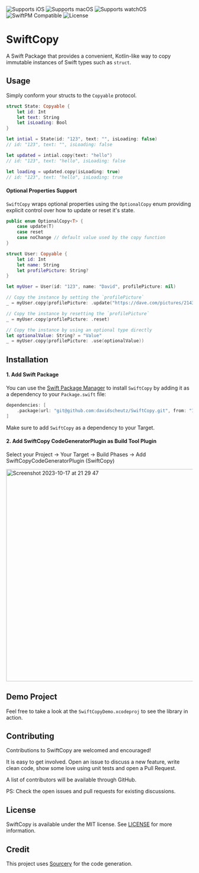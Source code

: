 ![Supports iOS](https://img.shields.io/badge/iOS-Supported-blue.svg)
![Supports macOS](https://img.shields.io/badge/macOS-Supported-blue.svg)
![Supports watchOS](https://img.shields.io/badge/watchOS-Supported-blue.svg)
![SwiftPM Compatible](https://img.shields.io/badge/SwiftPM-Compatible-brightgreen.svg)
![License](https://img.shields.io/badge/license-MIT-green)

# SwiftCopy

A Swift Package that provides a convenient, Kotlin-like way to copy immutable instances of Swift types such as `struct`.

## Usage

Simply conform your structs to the `Copyable` protocol.
 
```swift
struct State: Copyable {
    let id: Int
    let text: String
    let isLoading: Bool
}

let intial = State(id: "123", text: "", isLoading: false)
// id: "123", text: "", isLoading: false

let updated = intial.copy(text: "hello")
// id: "123", text: "hello", isLoading: false 

let loading = updated.copy(isLoading: true)
// id: "123", text: "hello", isLoading: true
```

#### Optional Properties Support

`SwiftCopy` wraps optional properties using the `OptionalCopy` enum providing explicit control over how to update or reset it's state.

```swift
public enum OptionalCopy<T> {
    case update(T)
    case reset
    case noChange // default value used by the copy function
}
```

```swift
struct User: Copyable {
    let id: Int
    let name: String
    let profilePicture: String?
}

let myUser = User(id: "123", name: "David", profilePicture: nil)

// Copy the instance by setting the `profilePicture`
_ = myUser.copy(profilePicture: .update("https://dave.com/pictures/214381"))

// Copy the instance by resetting the `profilePicture`
_ = myUser.copy(profilePicture: .reset)

// Copy the instance by using an optional type directly
let optionalValue: String? = "Value"
_ = myUser.copy(profilePicture: .use(optionalValue))
```

## Installation

#### 1. Add Swift Package
You can use the [Swift Package Manager](https://swift.org/package-manager/) to install `SwiftCopy` by adding it as a dependency to your `Package.swift` file:

```swift
dependencies: [
    .package(url: "git@github.com:davidscheutz/SwiftCopy.git", from: "1.0.0")
]
```

Make sure to add `SwiftCopy` as a dependency to your Target.

#### 2. Add SwiftCopy CodeGeneratorPlugin as Build Tool Plugin

Select your Project -> Your Target -> Build Phases -> Add SwiftCopyCodeGeneratorPlugin (SwiftCopy)

<img width="571" alt="Screenshot 2023-10-17 at 21 29 47" src="https://github.com/davidscheutz/SwiftCopy/assets/14020916/215b75f0-f557-41dd-b89b-1fb3378df4ab">

## Demo Project

Feel free to take a look at the `SwiftCopyDemo.xcodeproj` to see the library in action.

## Contributing

Contributions to SwiftCopy are welcomed and encouraged!

It is easy to get involved. Open an issue to discuss a new feature, write clean code, show some love using unit tests and open a Pull Request.

A list of contributors will be available through GitHub.

PS: Check the open issues and pull requests for existing discussions.

## License

SwiftCopy is available under the MIT license. See [LICENSE](https://github.com/davidscheutz/SwiftCopy/blob/master/LICENSE) for more information.

## Credit

This project uses [Sourcery](https://github.com/krzysztofzablocki/Sourcery) for the code generation.
